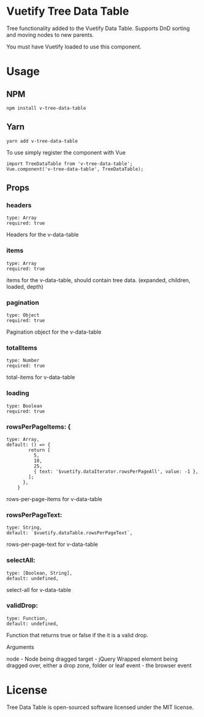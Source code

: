 # Vuetify Tree Data Table

Tree functionality added to the Vuetify Data Table. Supports DnD sorting and moving nodes to new parents.

You must have Vuetify loaded to use this component.

# Usage

## NPM

```
npm install v-tree-data-table
```

## Yarn

```
yarn add v-tree-data-table
```

To use simply register the component with Vue

```
import TreeDataTable from 'v-tree-data-table';
Vue.component('v-tree-data-table', TreeDataTable);
```

## Props

### headers

```
type: Array
required: true
```

Headers for the v-data-table

### items

```
type: Array
required: true
```

items for the v-data-table, should contain tree data. (expanded, children, loaded, depth)

### pagination

```
type: Object
required: true
```

Pagination object for the v-data-table

### totalItems

```
type: Number
required: true
```

total-items for v-data-table

### loading

```
type: Boolean
required: true
```

### rowsPerPageItems: {

```
type: Array,
default: () => {
        return [
          5,
          10,
          25,
          { text: '$vuetify.dataIterator.rowsPerPageAll', value: -1 },
        ];
      },
    }
```

rows-per-page-items for v-data-table

### rowsPerPageText:

```
type: String,
default: `$vuetify.dataTable.rowsPerPageText`,
```

rows-per-page-text for v-data-table

### selectAll:

```
type: [Boolean, String],
default: undefined,
```

select-all for v-data-table

### validDrop:

```
type: Function,
default: undefined,
```

Function that returns true or false if the it is a valid drop.

Arguments

node - Node being dragged
target - jQuery Wrapped element being dragged over, either a drop zone, folder or leaf
event - the browser event

# License

Tree Data Table is open-sourced software licensed under the MIT license.
